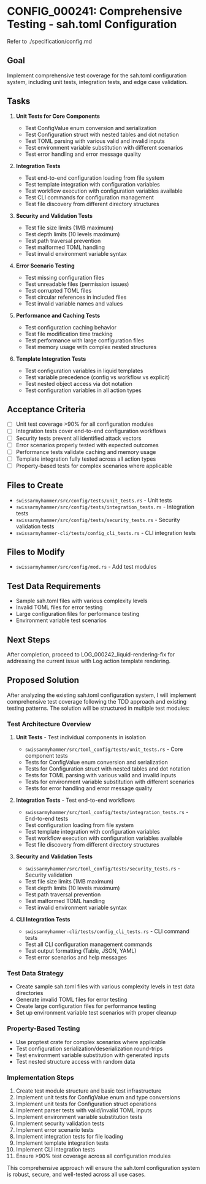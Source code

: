 # CONFIG_000241: Comprehensive Testing - sah.toml Configuration

Refer to ./specification/config.md

## Goal

Implement comprehensive test coverage for the sah.toml configuration system, including unit tests, integration tests, and edge case validation.

## Tasks

1. **Unit Tests for Core Components**
   - Test ConfigValue enum conversion and serialization
   - Test Configuration struct with nested tables and dot notation
   - Test TOML parsing with various valid and invalid inputs
   - Test environment variable substitution with different scenarios
   - Test error handling and error message quality

2. **Integration Tests**
   - Test end-to-end configuration loading from file system
   - Test template integration with configuration variables
   - Test workflow execution with configuration variables available
   - Test CLI commands for configuration management
   - Test file discovery from different directory structures

3. **Security and Validation Tests**
   - Test file size limits (1MB maximum)
   - Test depth limits (10 levels maximum)
   - Test path traversal prevention
   - Test malformed TOML handling
   - Test invalid environment variable syntax

4. **Error Scenario Testing**
   - Test missing configuration files
   - Test unreadable files (permission issues)
   - Test corrupted TOML files
   - Test circular references in included files
   - Test invalid variable names and values

5. **Performance and Caching Tests**
   - Test configuration caching behavior
   - Test file modification time tracking
   - Test performance with large configuration files
   - Test memory usage with complex nested structures

6. **Template Integration Tests**
   - Test configuration variables in liquid templates
   - Test variable precedence (config vs workflow vs explicit)
   - Test nested object access via dot notation
   - Test configuration variables in all action types

## Acceptance Criteria

- [ ] Unit test coverage >90% for all configuration modules
- [ ] Integration tests cover end-to-end configuration workflows
- [ ] Security tests prevent all identified attack vectors
- [ ] Error scenarios properly tested with expected outcomes
- [ ] Performance tests validate caching and memory usage
- [ ] Template integration fully tested across all action types
- [ ] Property-based tests for complex scenarios where applicable

## Files to Create

- `swissarmyhammer/src/config/tests/unit_tests.rs` - Unit tests
- `swissarmyhammer/src/config/tests/integration_tests.rs` - Integration tests
- `swissarmyhammer/src/config/tests/security_tests.rs` - Security validation tests
- `swissarmyhammer-cli/tests/config_cli_tests.rs` - CLI integration tests

## Files to Modify

- `swissarmyhammer/src/config/mod.rs` - Add test modules

## Test Data Requirements

- Sample sah.toml files with various complexity levels
- Invalid TOML files for error testing
- Large configuration files for performance testing
- Environment variable test scenarios

## Next Steps

After completion, proceed to LOG_000242_liquid-rendering-fix for addressing the current issue with Log action template rendering.
## Proposed Solution

After analyzing the existing sah.toml configuration system, I will implement comprehensive test coverage following the TDD approach and existing testing patterns. The solution will be structured in multiple test modules:

### Test Architecture Overview

1. **Unit Tests** - Test individual components in isolation
   - `swissarmyhammer/src/toml_config/tests/unit_tests.rs` - Core component tests
   - Tests for ConfigValue enum conversion and serialization  
   - Tests for Configuration struct with nested tables and dot notation
   - Tests for TOML parsing with various valid and invalid inputs
   - Tests for environment variable substitution with different scenarios
   - Tests for error handling and error message quality

2. **Integration Tests** - Test end-to-end workflows
   - `swissarmyhammer/src/toml_config/tests/integration_tests.rs` - End-to-end tests
   - Test configuration loading from file system
   - Test template integration with configuration variables
   - Test workflow execution with configuration variables available
   - Test file discovery from different directory structures

3. **Security and Validation Tests**
   - `swissarmyhammer/src/toml_config/tests/security_tests.rs` - Security validation
   - Test file size limits (1MB maximum)
   - Test depth limits (10 levels maximum)  
   - Test path traversal prevention
   - Test malformed TOML handling
   - Test invalid environment variable syntax

4. **CLI Integration Tests**
   - `swissarmyhammer-cli/tests/config_cli_tests.rs` - CLI command tests
   - Test all CLI configuration management commands
   - Test output formatting (Table, JSON, YAML)
   - Test error scenarios and help messages

### Test Data Strategy

- Create sample sah.toml files with various complexity levels in test data directories
- Generate invalid TOML files for error testing
- Create large configuration files for performance testing
- Set up environment variable test scenarios with proper cleanup

### Property-Based Testing

- Use proptest crate for complex scenarios where applicable
- Test configuration serialization/deserialization round-trips
- Test environment variable substitution with generated inputs
- Test nested structure access with random data

### Implementation Steps

1. Create test module structure and basic test infrastructure
2. Implement unit tests for ConfigValue enum and type conversions
3. Implement unit tests for Configuration struct operations
4. Implement parser tests with valid/invalid TOML inputs
5. Implement environment variable substitution tests
6. Implement security validation tests
7. Implement error scenario tests
8. Implement integration tests for file loading
9. Implement template integration tests
10. Implement CLI integration tests
11. Ensure >90% test coverage across all configuration modules

This comprehensive approach will ensure the sah.toml configuration system is robust, secure, and well-tested across all use cases.